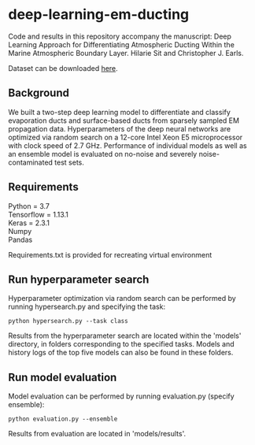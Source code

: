 # deep-learning-em-ducting
Code and results in this repository accompany the manuscript: Deep Learning Approach for Differentiating Atmospheric Ducting Within the Marine Atmospheric Boundary Layer. Hilarie Sit and Christopher J. Earls.

Dataset can be downloaded [here](https://drive.google.com/open?id=13je_sQwJzo9oEssgvuLmDJxjo8qiOsb0).

## Background
We built a two-step deep learning model to differentiate and classify evaporation ducts and surface-based ducts from sparsely sampled EM propagation data. Hyperparameters of the deep neural networks are optimized via random search on a  12-core Intel Xeon E5 microprocessor with clock speed of 2.7 GHz. Performance of individual models as well as an ensemble model is evaluated on no-noise and severely noise-contaminated test sets.

## Requirements
Python = 3.7 \
Tensorflow = 1.13.1 \
Keras = 2.3.1 \
Numpy \
Pandas

Requirements.txt is provided for recreating virtual environment

## Run hyperparameter search
Hyperparameter optimization via random search can be performed by running hypersearch.py and specifying the task:

```
python hypersearch.py --task class
```
Results from the hyperparameter search are located within the 'models' directory, in folders corresponding to the specified tasks. Models and history logs of the top five models can also be found in these folders.

## Run model evaluation
Model evaluation can be performed by running evaluation.py (specify ensemble):

```
python evaluation.py --ensemble
```
Results from evaluation are located in 'models/results'.
